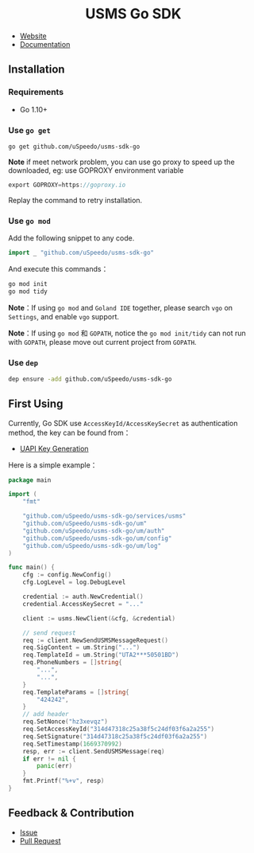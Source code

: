 <h1 align="center">USMS Go SDK</h1>

- [Website](https://uspeedo.com/)
- [Documentation](https://github.com/uSpeedo/usms-sdk-go/blob/master/README.md)

## Installation

### Requirements

- Go 1.10+

### Use `go get`

```bash
go get github.com/uSpeedo/usms-sdk-go
```

**Note** if meet network problem, you can use go proxy to speed up the downloaded, eg: use GOPROXY environment variable

```go
export GOPROXY=https://goproxy.io
```

Replay the command to retry installation.

### Use `go mod`

Add the following snippet to any code.

```go
import _ "github.com/uSpeedo/usms-sdk-go"
```

And execute this commands：

```bash
go mod init
go mod tidy
```

**Note**：If using `go mod` and `Goland IDE` together, please search `vgo` on `Settings`, and enable `vgo` support.

**Note**：If using `go mod` 和 `GOPATH`, notice the `go mod init/tidy` can not run with `GOPATH`, please move out current project from `GOPATH`.

### Use `dep`

```bash
dep ensure -add github.com/uSpeedo/usms-sdk-go
```

## First Using

Currently, Go SDK use `AccessKeyId/AccessKeySecret` as authentication method, the key can be found from：

- [UAPI Key Generation](https://uspeedo.com/)

Here is a simple example：

```go
package main

import (
	"fmt"

	"github.com/uSpeedo/usms-sdk-go/services/usms"
	"github.com/uSpeedo/usms-sdk-go/um"
	"github.com/uSpeedo/usms-sdk-go/um/auth"
	"github.com/uSpeedo/usms-sdk-go/um/config"
	"github.com/uSpeedo/usms-sdk-go/um/log"
)

func main() {
	cfg := config.NewConfig()
	cfg.LogLevel = log.DebugLevel

	credential := auth.NewCredential()
	credential.AccessKeySecret = "..."

	client := usms.NewClient(&cfg, &credential)

	// send request
	req := client.NewSendUSMSMessageRequest()
	req.SigContent = um.String("...")
	req.TemplateId = um.String("UTA2***50501BD")
	req.PhoneNumbers = []string{
		"...",
		"...",
	}
	req.TemplateParams = []string{
		"424242",
	}
	// add header
	req.SetNonce("hz3xevqz")
	req.SetAccessKeyId("314d47318c25a38f5c24df03f6a2a255")
	req.SetSignature("314d47318c25a38f5c24df03f6a2a255")
	req.SetTimestamp(1669370992)
	resp, err := client.SendUSMSMessage(req)
	if err != nil {
		panic(err)
	}
	fmt.Printf("%+v", resp)
}


```

## Feedback & Contribution

- [Issue](https://github.com/uSpeedo/usms-gosdk/issues)
- [Pull Request](https://github.com/uSpeedo/usms-gosdk/pulls)

